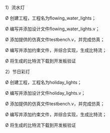 1）流水灯

Ø 创建工程，工程名为flowing_water_lights；

Ø 编写并添加设计文件flowing_water_lights.v；

Ø 添加提供的仿真文件testbench.v，并完成仿真；

Ø 编写并添加约束文件，并综合实现，生成比特流；

Ø 将生成的比特流下载到开发板验证

 

2）节日彩灯

Ø 创建工程，工程名为holiday_lights；

Ø 编写并添加设计文件holiday_lights.v；

Ø 添加提供的仿真文件testbench.v，并完成仿真；

Ø 编写并添加约束文件，并综合实现，生成比特流；

Ø 将生成的比特流下载到开发板验证
